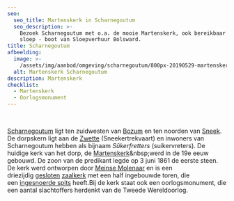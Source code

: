 ```yaml
---
seo:
  seo_title: Martenskerk in Scharnegoutum
  seo_description: >-
    Bezoek Scharnegoutum met o.a. de mooie Martenskerk, ook bereikbaar met een
    sloep - boot van Sloepverhuur Bolsward.
title: Scharnegoutum
afbeelding:
  image: >-
    /assets/img/aanbod/omgeving/scharnegoutum/800px-20190529-martenskerk2-skearnegoutum.jpg
  alt: Martenskerk Scharnegoutum
description: Martenskerk
checklist:
  - Martenskerk
  - Oorlogsmonument
---
```


&nbsp;

[Scharnegoutum](https://nl.wikipedia.org/wiki/Scharnegoutum) ligt ten zuidwesten van&nbsp;[Bozum](https://nl.wikipedia.org/wiki/Bozum)&nbsp;en ten noorden van&nbsp;[Sneek](https://nl.wikipedia.org/wiki/Sneek_&#40;stad&#41;). De dorpskern ligt aan de&nbsp;[Zwette](https://nl.wikipedia.org/wiki/Zwette)&nbsp;(Sneekertrekvaart) en inwoners van Scharnegoutum hebben als bijnaam&nbsp;*S&ucirc;kerfretters*&nbsp;(suikervreters). De huidige kerk van het dorp, de&nbsp;[Martenskerk](https://nl.wikipedia.org/wiki/Martenskerk_&#40;Scharnegoutum&#41;)&nbsp;werd in de 19e eeuw gebouwd. De zoon van de predikant legde op 3 juni 1861 de eerste steen. De kerk werd ontworpen door&nbsp;[Meinse Molenaar](https://nl.wikipedia.org/wiki/Meinse_Molenaar)&nbsp;en is een driezijdig&nbsp;[gesloten](https://nl.wikipedia.org/wiki/Koorsluiting)&nbsp;[zaalkerk](https://nl.wikipedia.org/wiki/Zaalkerk)&nbsp;met een half ingebouwde toren, die een&nbsp;[ingesnoerde spits](https://nl.wikipedia.org/wiki/Ingesnoerde_torenspits)&nbsp;heeft.Bij de kerk staat ook een oorlogsmonument, die een aantal slachtoffers herdenkt van de Tweede Wereldoorlog.
